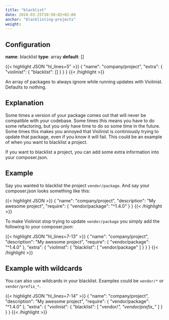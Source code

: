 ```yaml
---
title: "blacklist"
date: 2018-03-25T10:50:02+02:00
anchor: "blacklisting-projects"
weight:
---
```


## Configuration

__name__: blacklist
__type__: array
__default__: []

{{< highlight JSON "hl_lines=5" >}}
{
  "name": "company/project",
  "extra": {
    "violinist": {
      "blacklist": []
    }
  }
}
{{< /highlight >}}


An array of packages to always ignore while running updates with Violinist. Defaults to nothing.

## Explanation

Some times a version of your package comes out that will never be compatible with your codebase. Some times this means you have to do some refactoring, but you only have time to do so some time in the future. Some times this makes you annoyed that Violinist is continiously trying to update that package, even if you know it will fail. This could be an example of when you want to blacklist a project.

If you want to blacklist a project, you can add some extra information into your composer.json.

## Example

Say you wanted to blacklist the project `vendor/package`. And say your composer.json looks something like this:

{{< highlight JSON >}}
{
  "name": "company/project",
  "description": "My awesome project",
  "require": {
    "vendor/package": "^1.4.0"
  }
}
{{< /highlight >}}


To make Violinist stop trying to update `vendor/package` you simply add the following to your composer.json:


{{< highlight JSON "hl_lines=7-13" >}}
{
  "name": "company/project",
  "description": "My awesome project",
  "require": {
    "vendor/package": "^1.4.0"
  },
  "extra": {
    "violinist": {
      "blacklist": [
        "vendor/package"
      ]
    }
  }
}
{{< /highlight >}}


## Example with wildcards

You can also use wildcards in your blacklist. Examples could be `vendor/*` or `vendor/prefix_*`.


{{< highlight JSON "hl_lines=7-14" >}}
{
  "name": "company/project",
  "description": "My awesome project",
  "require": {
    "vendor/package": "^1.4.0"
  },
  "extra": {
    "violinist": {
      "blacklist": [
        "vendor/*",
        "vendor/prefix_*"
      ]
    }
  }
}
{{< /highlight >}}
